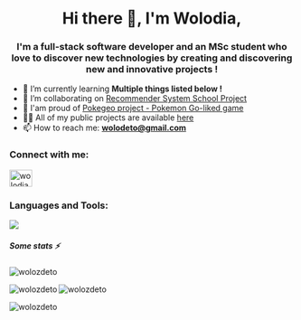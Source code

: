 <h1 align="center">Hi there 👋, I'm Wolodia,</h1>

<h3 align="center">I'm a full-stack software developer and an MSc student who love to discover new technologies by creating and discovering new and innovative projects !</h3>

- 🌱 I’m currently learning **Multiple things listed below !**
- 👯 I’m collaborating on [Recommender System School Project](https://github.com/TeissierYannis/CPE-bigdata-TDM-project)
- 🤝 I'am proud of [Pokegeo project - Pokemon Go-liked game](https://github.com/TeissierYannis/CPE-Pokegeo-Android)
- 👨‍💻 All of my public projects are available [here](https://github.com/wolozdeto?tab=repositories&type=source)
- 📫 How to reach me: **wolodeto@gmail.com**

<h3 align="left">Connect with me:</h3>
<p align="left">
<a href="https://linkedin.com/in/wolodia-zdetovetzky" target="blank"><img align="center" src="https://raw.githubusercontent.com/rahuldkjain/github-profile-readme-generator/master/src/images/icons/Social/linked-in-alt.svg" alt="wolodia-zdetovetzky" height="30" width="40" /></a>
</p> 


<h3 align="left">Languages and Tools:</h3>
<p align="left">
  <a href="https://skillicons.dev">
    <img src="https://skillicons.dev/icons?i=androidstudio,angular,arduino,atom,aws,azure,bash,c,cs,cpp,cmake,css,docker,dotnet,eclipse,figma,flask,gcp,git,github,gitlab,gradle,graphql,html,idea,ai,java,js,jenkins,kubernetes,latex,linux,md,matlab,maven,mongodb,mysql,nodejs,ps,php,postgres,postman,powershell,py,pytorch,qt,rabbitmq,raspberrypi,react,redux,regex,rust,spring,sqlite,stackoverflow,tailwind,tensorflow,ts,visualstudio,vscode" />
  </a>
</p>

<h5>Some stats ⚡</h5>

<p align="left"> <img src="https://komarev.com/ghpvc/?username=wolozdeto&label=Profile%20views&color=0e75b6&style=flat" alt="wolozdeto" /> </p>
<p><img align="left" src="https://github-readme-stats.vercel.app/api?username=wolozdeto&show_icons=true&locale=en" alt="wolozdeto"/></p>
<p><img align="center" src="https://github-readme-streak-stats.herokuapp.com/?user=wolozdeto&" alt="wolozdeto" /></p>
<p><img align="center" src="https://github-readme-stats.vercel.app/api/top-langs?username=wolozdeto&show_icons=true&locale=en&layout=compact" alt="wolozdeto"/></p>
